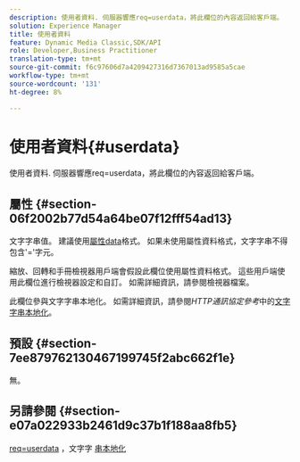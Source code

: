 ```yaml
---
description: 使用者資料. 伺服器響應req=userdata，將此欄位的內容返回給客戶端。
solution: Experience Manager
title: 使用者資料
feature: Dynamic Media Classic,SDK/API
role: Developer,Business Practitioner
translation-type: tm+mt
source-git-commit: f6c97606d7a4209427316d7367013ad9585a5cae
workflow-type: tm+mt
source-wordcount: '131'
ht-degree: 8%

---
```



# 使用者資料{#userdata}

使用者資料. 伺服器響應req=userdata，將此欄位的內容返回給客戶端。

## 屬性 {#section-06f2002b77d54a64be07f12fff54ad13}

文字字串值。 建議使用[屬性data](/help/aem-is-ir-api/is-api/image-catalog/image-serving-api-ref/c-image-catalog-reference/c-overview/c-common-data-types/r-property-data.md)格式。 如果未使用屬性資料格式，文字字串不得包含&#39;=&#39;字元。

縮放、回轉和手冊檢視器用戶端會假設此欄位使用屬性資料格式。 這些用戶端使用此欄位進行檢視器設定和自訂。 如需詳細資訊，請參閱檢視器檔案。

此欄位參與文字字串本地化。 如需詳細資訊，請參閱&#x200B;*HTTP通訊協定參考*&#x200B;中的[文字字串本地化](/help/aem-is-ir-api/is-api/http-ref/image-serving-api-ref/c-http-protocol-reference/c-syntax-and-features/r-text-string-localization.md)。

## 預設 {#section-7ee879762130467199745f2abc662f1e}

無。

## 另請參閱 {#section-e07a022933b2461d9c37b1f188aa8fb5}

[req=userdata](/help/aem-is-ir-api/is-api/http-ref/image-serving-api-ref/c-http-protocol-reference/c-command-reference/r-req/r-req.md) ，文字字 [串本地化](/help/aem-is-ir-api/is-api/http-ref/image-serving-api-ref/c-http-protocol-reference/c-syntax-and-features/r-text-string-localization.md)
